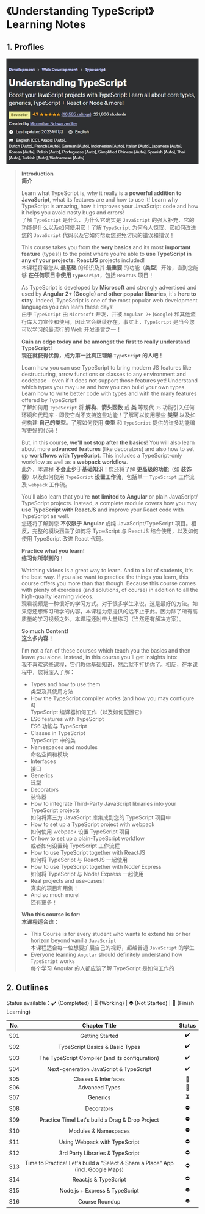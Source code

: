 # 《Understanding TypeScript》Learning Notes



## 1. Profiles

![Redis 4.x Cookbook](assets/cover.png)

> **Introduction**<br/>
> **简介**
>
> Learn what TypeScript is, why it really is a **powerful addition to JavaScript**, what its features are and how to use it! Learn why TypeScript is amazing, how it improves your JavaScript code and how it helps you avoid nasty bugs and errors!<br/>
> 了解 `TypeScript` 是什么、为什么它确实是 `JavaScript` 的强大补充、它的功能是什么以及如何使用它！了解 `TypeScript` 为何令人惊叹、它如何改进您的 `JavaScript` 代码以及它如何帮助您避免讨厌的错误和错误！
>
> This course takes you from the **very basics** and its most **important feature** (types!) to the point where you're able to **use TypeScript in any of your projects**. **ReactJS** projects included!<br/>
> 本课程将带您从 **最基础** 的知识及其 **最重要** 的功能（**类型**）开始，直到您能够 **在任何项目中使用 `TypeScript`**，包括 `ReactJS` 项目！
>
> As TypeScript is developed by **Microsoft** and strongly advertised and used by **Angular 2+ (Google) and other popular libraries**, it's **here to stay**. Indeed, TypeScript is one of the most popular web development languages you can learn these days!<br/>
> 由于 `TypeScript` 由 `Microsoft` 开发，并被 `Angular 2+` (`Google`) 和其他流行库大力宣传和使用，因此它会继续存在。事实上，`TypeScript` 是当今您可以学习的最流行的 Web 开发语言之一！
>
> **Gain an edge today and be amongst the first to really understand TypeScript!**<br/>
> **现在就获得优势，成为第一批真正理解 `TypeScript` 的人吧！**
>
> Learn how you can use TypeScript to bring modern JS features like destructuring, arrow functions or classes to any environment and codebase - even if it does not support those features yet! Understand which types you may use and how you can build your own types. Learn how to write better code with types and with the many features offered by TypeScript!<br/>
> 了解如何用 `TypeScript` 将 **解构**、**箭头函数** 或 **类** 等现代 `JS` 功能引入任何环境和代码库 - 即使它尚不支持这些功能！了解可以使用哪些 **类型** 以及如何构建 **自己的类型**。了解如何使用 **类型** 和 `TypeScript` 提供的许多功能编写更好的代码！
>
> But, in this course, **we'll not stop after the basics**! You will also learn about more **advanced features** (like decorators) and also how to set up **workflows with TypeScript**. This includes a TypeScript-only workflow as well as a **webpack workflow**.<br/>
> 此外，本课程 **不会止步于基础知识**！您还将了解 **更高级的功能**（如 **装饰器**）以及如何使用 `TypeScript` **设置工作流**，包括单一 `TypeScript` 工作流及 `webpack` 工作流。
>
> You'll also learn that you're **not limited to Angular** or plain JavaScript/ TypeScript projects. Instead, a complete module covers how you may **use TypeScript with ReactJS** and improve your React code with TypeScript as well.<br/>
> 您还将了解到您 **不仅限于 Angular** 或纯 JavaScript/TypeScript 项目。相反，完整的模块涵盖了如何将 TypeScript 与 ReactJS 结合使用，以及如何使用 TypeScript 改进 React 代码。
>
> **Practice what you learn!**<br/>**练习你所学到的！**
>
> Watching videos is a great way to learn. And to a lot of students, it's the best way. If you also want to practice the things you learn, this course offers you more than that though. Because this course comes with plenty of exercises (and solutions, of course) in addition to all the high-quality learning videos.<br/>
> 观看视频是一种很好的学习方式。对于很多学生来说，这是最好的方法。如果您还想练习所学的内容，本课程为您提供的远不止于此。因为除了所有高质量的学习视频之外，本课程还附带大量练习（当然还有解决方案）。
>
> **So much Content!**<br/>**这么多内容！**
>
> I'm not a fan of these courses which teach you the basics and then leave you alone. Instead, in this course you'll get insights into:<br/>
> 我不喜欢这些课程，它们教你基础知识，然后就不打扰你了。相反，在本课程中，您将深入了解：
>
> - Types and how to use them<br/>
>   类型及其使用方法
> - How the TypeScript compiler works (and how you may configure it)<br/>
>   TypeScript 编译器如何工作（以及如何配置它）
> - ES6 features with TypeScript<br/>
>   ES6 功能与 TypeScript
> - Classes in TypeScript<br/>
>   TypeScript 中的类
> - Namespaces and modules<br/>
>   命名空间和模块
> - Interfaces<br/>
>   接口
> - Generics<br/>
>   泛型
> - Decorators<br/>
>   装饰器
> - How to integrate Third-Party JavaScript libraries into your TypeScript projects<br/>
>   如何将第三方 JavaScript 库集成到您的 TypeScript 项目中
> - How to set up a TypeScript project with webpack<br/>
>   如何使用 webpack 设置 TypeScript 项目
> - Or how to set up a plain-TypeScript workflow<br/>
>   或者如何设置纯 TypeScript 工作流程
> - How to use TypeScript together with ReactJS<br/>
>   如何将 TypeScript 与 ReactJS 一起使用
> - How to use TypeScript together with Node/ Express<br/>
>   如何将 TypeScript 与 Node/ Express 一起使用
> - Real projects and use-cases!<br/>
>   真实的项目和用例！
> - And so much more!<br/>
>   还有更多！
>
> **Who this course is for:**<br/>**本课程适合谁：**
>
> - This Course is for every student who wants to extend his or her horizon beyond vanilla `JavaScript`<br/>
>   本课程适合每一位想要扩展自己的视野，超越普通 `JavaScript` 的学生
> - Everyone learning `Angular` should definitely understand how `TypeScript` works<br/>
>   每个学习 Angular 的人都应该了解 TypeScript 是如何工作的



## 2. Outlines

Status available：:heavy_check_mark: (Completed) | :hourglass_flowing_sand: (Working) | :no_entry: (Not Started) | :orange_book: (Finish Learning)

| No.  |                        Chapter Title                         |          Status          |
| :--: | :----------------------------------------------------------: | :----------------------: |
| S01  |                       Getting Started                        |    :heavy_check_mark:    |
| S02  |               TypeScript Basics & Basic Types                |    :heavy_check_mark:    |
| S03  |       The TypeScript Compiler (and its configuration)        |    :heavy_check_mark:    |
| S04  |           Next-generation JavaScript & TypeScript            |    :heavy_check_mark:    |
| S05  |                     Classes & Interfaces                     |      :orange_book:       |
| S06  |                        Advanced Types                        |      :orange_book:       |
| S07  |                           Generics                           | :hourglass_flowing_sand: |
| S08  |                          Decorators                          |        :no_entry:        |
| S09  |       Practice Time! Let's build a Drag & Drop Project       |        :no_entry:        |
| S10  |                     Modules & Namespaces                     |        :no_entry:        |
| S11  |                Using Webpack with TypeScript                 |        :no_entry:        |
| S12  |               3rd Party Libraries & TypeScript               |        :no_entry:        |
| S13  | Time to Practice! Let's build a "Select & Share a Place" App (incl. Google Maps) |        :no_entry:        |
| S14  |                    React.js & TypeScript                     |        :no_entry:        |
| S15  |                Node.js + Express & TypeScript                |        :no_entry:        |
| S16  |                        Course Roundup                        |        :no_entry:        |


